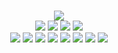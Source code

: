 <!--
GitHub readme.md (even though it's HTML) by @blocksrey
読めますか？これは日本語です。
-->
<p align=center>
	<br>
	<img src=https://playme.blocksrey.com/v>
	<br>
	<a href=https://playme.blocksrey.com/h><img src=https://www.blocksrey.com/shared/h.gif></a>
	<a href=https://playme.blocksrey.com/j><img src=https://www.blocksrey.com/shared/j.gif></a>
	<a href=https://playme.blocksrey.com/k><img src=https://www.blocksrey.com/shared/k.gif></a>
	<a href=https://playme.blocksrey.com/l><img src=https://www.blocksrey.com/shared/l.gif></a>
	<br>
	<a href=https://blocksrey.booth.pm><img src=https://www.blocksrey.com/shared/icons/booth.gif></a>
	<a href=https://blocksrey.itch.io><img src=https://www.blocksrey.com/shared/icons/itch.gif></a>
	<a href=https://www.twitter.com/blocksrey><img src=https://www.blocksrey.com/shared/icons/twitter.gif></a>
	<a href=https://www.facebook.com/blocksery><img src=https://www.blocksrey.com/shared/icons/facebook.gif></a>
	<a href=https://www.youtube.com/blocksrey><img src=https://www.blocksrey.com/shared/icons/youtube.gif></a>
	<a href=https://www.instagram.com/blocksrey><img src=https://www.blocksrey.com/shared/icons/instagram.gif></a>
	<a href=https://www.blocksrey.com><img src=https://www.blocksrey.com/shared/icons/blocksrey.gif></a>
	<a href=https://www.roblox.com/users/9835437/profile><img src=https://www.blocksrey.com/shared/icons/roblox.gif></a>
</p>